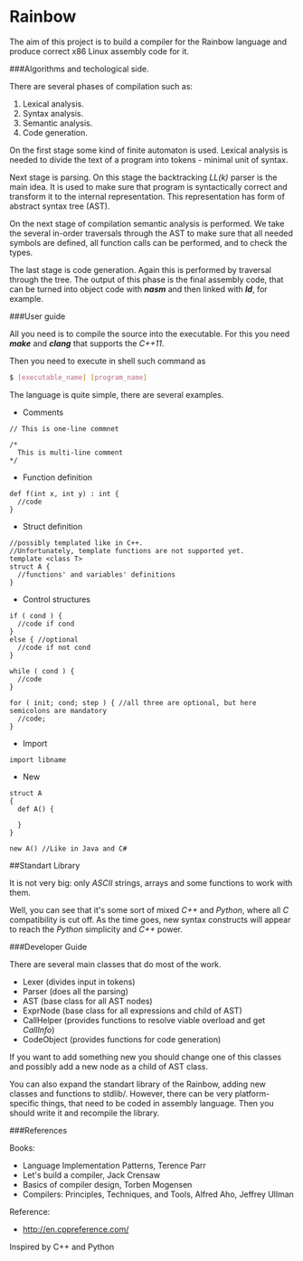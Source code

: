 Rainbow 
========

The aim of this project is to build a compiler for the Rainbow language and produce correct x86 Linux assembly code for it.

###Algorithms and techological side.

There are several phases of compilation such as:

1. Lexical analysis.
2. Syntax analysis.
3. Semantic analysis.
4. Code generation.

On the first stage some kind of finite automaton is used. Lexical analysis is needed to divide the text of a program into tokens - minimal unit of syntax.

Next stage is parsing. On this stage the backtracking *LL(k)* parser is the main idea.
It is used to make sure that program is syntactically correct and transform it to the internal representation.
This representation has form of abstract syntax tree (AST). 

On the next stage of compilation semantic analysis is performed. We take the several in-order traversals through the AST to make sure that all needed symbols are defined, all function calls can be performed, and to check the types.

The last stage is code generation. Again this is performed by traversal through the tree. The output of this phase is the final assembly code, that can be turned into object code with **_nasm_** and then linked with **_ld_**, for example.

###User guide

All you need is to compile the source into the executable. For this you need **_make_** and **_clang_** that supports the _C++11_.

Then you need to execute in shell such command as
```bash
$ [executable_name] [program_name]
```

The language is quite simple, there are several examples.

* Comments

```
// This is one-line commnet

/*
  This is multi-line comment
*/
```

* Function definition

```
def f(int x, int y) : int {
  //code
}
```

* Struct definition

```
//possibly templated like in C++. 
//Unfortunately, template functions are not supported yet.
template <class T>
struct A {
  //functions' and variables' definitions
}
```

* Control structures

```
if ( cond ) {
  //code if cond
}
else { //optional
  //code if not cond
}

while ( cond ) { 
  //code
}

for ( init; cond; step ) { //all three are optional, but here semicolons are mandatory
  //code;
}
```

* Import

```
import libname
```

* New

```
struct A 
{
  def A() {
  
  }
}

new A() //Like in Java and C#

```

##Standart Library

It is not very big: only _ASCII_ strings, arrays and some functions to work with them.

Well, you can see that it's some sort of mixed _C++_ and _Python_, where all _C_ compatibility is cut off. As the time goes, new syntax constructs will appear to reach the _Python_ simplicity and _C++_ power.


###Developer Guide
  
There are several main classes that do most of the work.
* Lexer (divides input in tokens)
* Parser (does all the parsing)
* AST (base class for all AST nodes)
* ExprNode (base class for all expressions and child of AST)
* CallHelper (provides functions to resolve viable overload and get _CallInfo_)
* CodeObject (provides functions for code generation)

If you want to add something new you should change one of this classes and possibly add a new node as a child of AST class.

You can also expand the standart library of the Rainbow, adding new classes and functions to stdlib/. 
However, there can be very platform-specific things, that need to be coded in assembly language. Then you should write it and recompile the library.


###References

Books:

* Language Implementation Patterns, Terence Parr
* Let's build a compiler, Jack Crensaw
* Basics of compiler design, Torben Mogensen
* Compilers: Principles, Techniques, and Tools, Alfred Aho, Jeffrey Ullman 

Reference:

* http://en.cppreference.com/

Inspired by C++ and Python
